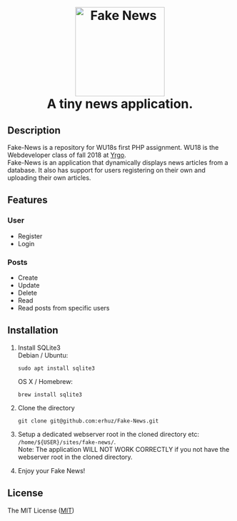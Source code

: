 <h1 align="center">
    <br>
    <a href="http://www.amitmerchant.com/electron-markdownify"><img src="https://i.imgur.com/nvqZ6lT.png" alt="Fake News" width="200"></a>
    <br>
        A tiny news application.
    <br>
</h1>

## Description
Fake-News is a repository for WU18s first PHP assignment. WU18 is the Webdeveloper class of fall 2018 at [Yrgo](https://yrgo.se/).  
Fake-News is an application that dynamically displays news articles from a database. It also has support for users registering on their own and uploading their own articles.

## Features
### User
- Register
- Login

### Posts
- Create
- Update
- Delete
- Read
- Read posts from specific users

## Installation
1. Install SQLite3  
Debian / Ubuntu:  
    ```
    sudo apt install sqlite3
    ```

    OS X / Homebrew:  
    ```
    brew install sqlite3
    ```  


1. Clone the directory  
    ```
    git clone git@github.com:erhuz/Fake-News.git
    ```

1. Setup a dedicated webserver root in the cloned directory etc: `/home/${USER}/sites/fake-news/`.  
Note: The application WILL NOT WORK CORRECTLY if you not have the webserver root in the cloned directory.

1. Enjoy your Fake News!

## License

The MIT License ([MIT](https://raw.githubusercontent.com/erhuz/Fake-News/master/LICENSE))
